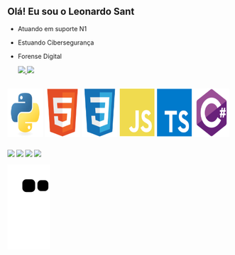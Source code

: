 ## Olá! Eu sou o Leonardo Sant

- Atuando em suporte N1
- Estuando Cibersegurança
- Forense Digital 

  <div>
  <a href="https://beacons.ai/ILeosant">
    <img height="180em" src="https://github-readme-stats.vercel.app/api?username=ILeosant&show_icons=true&theme=highcontrast&include_all_commits=true&count_private=true"/>
    <img height="180em" src="https://github-readme-stats.vercel.app/api/top-langs/?username=ILeosant&layout=compact&langs_count=16&theme=highcontrast"/>
  </a>
</div>


<div style="display: inline_block"><br>
 
  <img align="center" alt="Rafa-Python" height="110" width="80" src="https://raw.githubusercontent.com/devicons/devicon/master/icons/python/python-original.svg">
  <img align="center" alt="Rafa-HTML" height="110" width="80" src="https://raw.githubusercontent.com/devicons/devicon/master/icons/html5/html5-original.svg">

  <img align="center" alt="Rafa-CSS" height="110" width="80" src="https://raw.githubusercontent.com/devicons/devicon/master/icons/css3/css3-original.svg">
  
  <img align="center" alt="Rafa-Js" height="110" width="80" src="https://raw.githubusercontent.com/devicons/devicon/master/icons/javascript/javascript-plain.svg">
  <img align="center" alt="Rafa-Ts" height="110" width="80" src="https://raw.githubusercontent.com/devicons/devicon/master/icons/typescript/typescript-plain.svg">
  <img align="center" alt="Rafa-Csharp" height="110" width="80" src="https://raw.githubusercontent.com/devicons/devicon/master/icons/csharp/csharp-original.svg">
</div>

##


<div> 
 
  <a href="https://instagram.com/Sant_jl" target="_blank"><img src="https://img.shields.io/badge/-Instagram-%23E4405F?style=for-the-badge&logo=instagram&logoColor=white" target="_blank"></a>
 <a href="https://discord.gg/Sant_hc" target="_blank"><img src="https://img.shields.io/badge/Discord-7289DA?style=for-the-badge&logo=discord&logoColor=white" target="_blank"></a> 
  <a href = "mailto:leonardcruz071@gmail.com"><img src="https://img.shields.io/badge/-Gmail-%23333?style=for-the-badge&logo=gmail&logoColor=white" target="_blank"></a>
  <a href="https://www.linkedin.com/in/leonardo-cruz-40b86226a" target="_blank"><img src="https://img.shields.io/badge/-LinkedIn-%230077B5?style=for-the-badge&logo=linkedin&logoColor=white" target="_blank"></a> 
  
</div>

![Snake animation](https://github.com/rafaballerini/rafaballerini/blob/output/github-contribution-grid-snake.svg)


